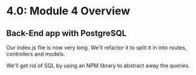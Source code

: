 # 4.0: Module 4 Overview

## Back-End app with PostgreSQL

Our index.js file is now very long. We'll refactor it to split it in into routes, controllers and models.

We'll get rid of SQL by using an NPM library to abstract away the queries.



